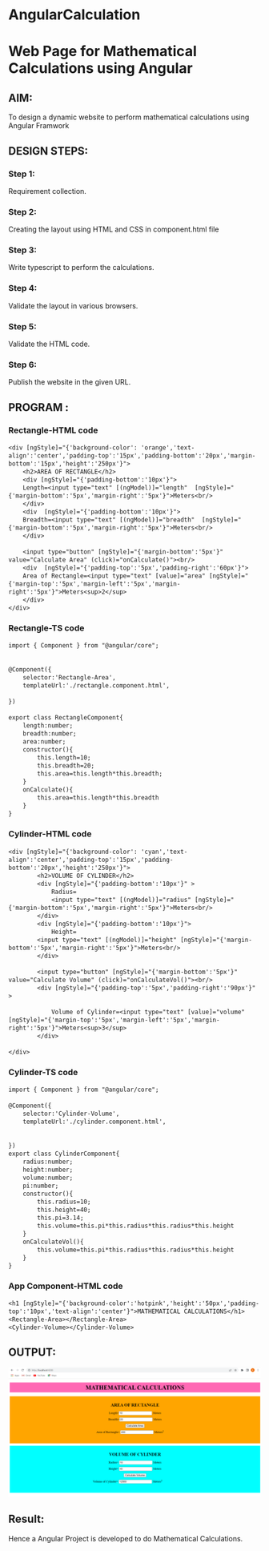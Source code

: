 # AngularCalculation

# Web Page for Mathematical Calculations using Angular

## AIM:
To design a dynamic website to perform mathematical calculations using Angular Framwork

## DESIGN STEPS:

### Step 1:

Requirement collection.

### Step 2:

Creating the layout using HTML and CSS in component.html file

### Step 3:

Write typescript to perform the calculations.

### Step 4:

Validate the layout in various browsers.

### Step 5:

Validate the HTML code.

### Step 6:

Publish the website in the given URL.

## PROGRAM :
### Rectangle-HTML code
```
<div [ngStyle]="{'background-color': 'orange','text-align':'center','padding-top':'15px','padding-bottom':'20px','margin-bottom':'15px','height':'250px'}">
    <h2>AREA OF RECTANGLE</h2>
    <div [ngStyle]="{'padding-bottom':'10px'}">
    Length=<input type="text" [(ngModel)]="length"  [ngStyle]="{'margin-bottom':'5px','margin-right':'5px'}">Meters<br/>
    </div>
    <div  [ngStyle]="{'padding-bottom':'10px'}">
    Breadth=<input type="text" [(ngModel)]="breadth"  [ngStyle]="{'margin-bottom':'5px','margin-right':'5px'}">Meters<br/>
    </div>

    <input type="button" [ngStyle]="{'margin-bottom':'5px'}" value="Calculate Area" (click)="onCalculate()"><br/>
    <div  [ngStyle]="{'padding-top':'5px','padding-right':'60px'}">
    Area of Rectangle=<input type="text" [value]="area" [ngStyle]="{'margin-top':'5px','margin-left':'5px','margin-right':'5px'}">Meters<sup>2</sup>
    </div>
</div>

```
### Rectangle-TS code
```
import { Component } from "@angular/core";


@Component({
    selector:'Rectangle-Area',
    templateUrl:'./rectangle.component.html',
    
})

export class RectangleComponent{
    length:number;
    breadth:number;
    area:number;
    constructor(){
        this.length=10;
        this.breadth=20;
        this.area=this.length*this.breadth;
    }
    onCalculate(){
        this.area=this.length*this.breadth
    }
}
```
### Cylinder-HTML code
```
<div [ngStyle]="{'background-color': 'cyan','text-align':'center','padding-top':'15px','padding-bottom':'20px','height':'250px'}">
        <h2>VOLUME OF CYLINDER</h2>
        <div [ngStyle]="{'padding-bottom':'10px'}" >
            Radius=
            <input type="text" [(ngModel)]="radius" [ngStyle]="{'margin-bottom':'5px','margin-right':'5px'}">Meters<br/>
        </div>
        <div [ngStyle]="{'padding-bottom':'10px'}">
            Height=
        <input type="text" [(ngModel)]="height" [ngStyle]="{'margin-bottom':'5px','margin-right':'5px'}">Meters<br/>
        </div>

        <input type="button" [ngStyle]="{'margin-bottom':'5px'}" value="Calculate Volume" (click)="onCalculateVol()"><br/>
        <div [ngStyle]="{'padding-top':'5px','padding-right':'90px'}" >

            Volume of Cylinder=<input type="text" [value]="volume" [ngStyle]="{'margin-top':'5px','margin-left':'5px','margin-right':'5px'}">Meters<sup>3</sup>
        </div>

</div>

```
### Cylinder-TS code
```
import { Component } from "@angular/core";

@Component({
    selector:'Cylinder-Volume',
    templateUrl:'./cylinder.component.html',
    
    
})
export class CylinderComponent{
    radius:number;
    height:number;
    volume:number;
    pi:number;
    constructor(){
        this.radius=10;
        this.height=40;
        this.pi=3.14;
        this.volume=this.pi*this.radius*this.radius*this.height
    }
    onCalculateVol(){
        this.volume=this.pi*this.radius*this.radius*this.height
    }
}
```
### App Component-HTML code
```
<h1 [ngStyle]="{'background-color':'hotpink','height':'50px','padding-top':'10px','text-align':'center'}">MATHEMATICAL CALCULATIONS</h1>
<Rectangle-Area></Rectangle-Area>
<Cylinder-Volume></Cylinder-Volume>
```

## OUTPUT:
![OUTPUT](./output.png)


## Result:
Hence a Angular Project is developed to do Mathematical Calculations.
